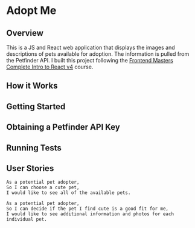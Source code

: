 # Adopt Me

## Overview

This is a JS and React web application that displays the images and descriptions of pets available for adoption. The information is pulled from the Petfinder API. I built this project following the [Frontend Masters Complete Intro to React v4](https://frontendmasters.com/courses/complete-react-v4/) course.

## How it Works

## Getting Started

## Obtaining a Petfinder API Key

## Running Tests

## User Stories

```
As a potential pet adopter,
So I can choose a cute pet,
I would like to see all of the available pets.
```

```
As a potential pet adopter,
So I can decide if the pet I find cute is a good fit for me,
I would like to see additional information and photos for each individual pet.
```
